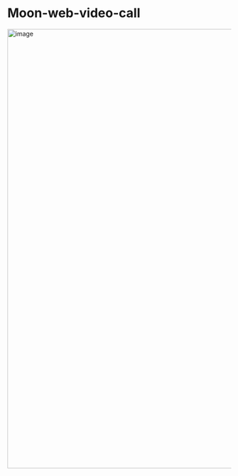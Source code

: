 # Moon-web-video-call
<img width="975" height="988" alt="image" src="https://github.com/user-attachments/assets/ca683952-70fd-404b-884a-c707fd10394b" />
